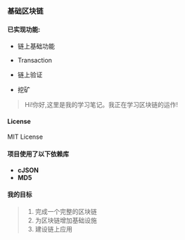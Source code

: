 ### 基础区块链

 #### 已实现功能:
 - 链上基础功能

 - Transaction

 - 链上验证

 - 挖矿

> Hi!你好,这里是我的学习笔记。我正在学习区块链的运作!

#### License

MIT License



#### 项目使用了以下依赖库

- **cJSON**
- **MD5**




#### 我的目标

> 1. 完成一个完整的区块链
> 2. 为区块链增加基础设施
> 3. 建设链上应用